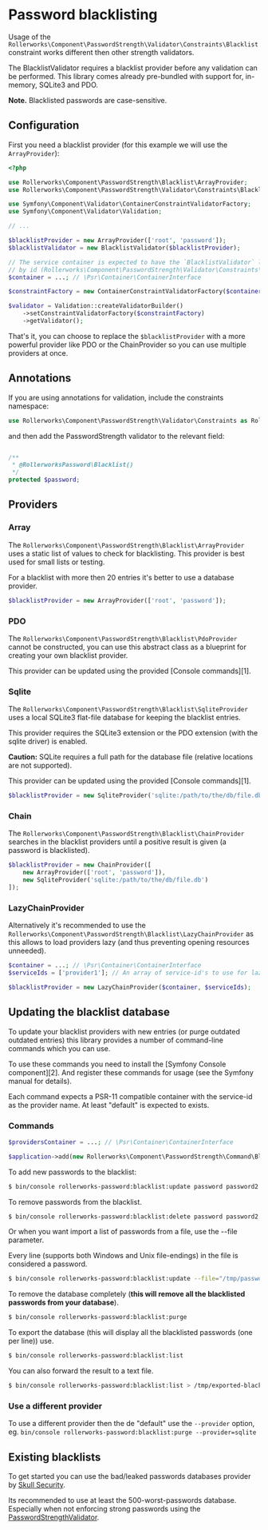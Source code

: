 Password blacklisting
=====================

Usage of the `Rollerworks\Component\PasswordStrength\Validator\Constraints\Blacklist`
constraint works different then other strength validators.

The BlacklistValidator requires a blacklist provider before any validation can be
performed. This library comes already pre-bundled with support for, in-memory, 
SQLite3 and PDO.

**Note.** Blacklisted passwords are case-sensitive.

## Configuration

First you need a blacklist provider (for this example we will use the `ArrayProvider`):

```php
<?php

use Rollerworks\Component\PasswordStrength\Blacklist\ArrayProvider;
use Rollerworks\Component\PasswordStrength\Validator\Constraints\BlacklistValidator;

use Symfony\Component\Validator\ContainerConstraintValidatorFactory;
use Symfony\Component\Validator\Validation;

// ...

$blacklistProvider = new ArrayProvider(['root', 'password']);
$blacklistValidator = new BlacklistValidator($blacklistProvider);

// The service container is expected to have the `BlacklistValidator` loadable as service
// by id (Rollerworks\Component\PasswordStrength\Validator\Constraints\BlacklistValidator).
$container = ...; // \Psr\Container\ContainerInterface

$constraintFactory = new ContainerConstraintValidatorFactory($container);

$validator = Validation::createValidatorBuilder()
    ->setConstraintValidatorFactory($constraintFactory)
    ->getValidator();
```

That's it, you can choose to replace the `$blacklistProvider` with a more powerful provider
like PDO or the ChainProvider so you can use multiple providers at once.

## Annotations

If you are using annotations for validation, include the constraints namespace:

```php
use Rollerworks\Component\PasswordStrength\Validator\Constraints as RollerworksPassword;
```

and then add the PasswordStrength validator to the relevant field:

```php

/**
 * @RollerworksPassword\Blacklist()
 */
protected $password;
```

## Providers

### Array

The `Rollerworks\Component\PasswordStrength\Blacklist\ArrayProvider` uses a static 
list of values to check for blacklisting. This provider is best used for small lists
or testing.

For a blacklist with more then 20 entries it's better to use a database provider.

```php
$blacklistProvider = new ArrayProvider(['root', 'password']);
```

### PDO

The `Rollerworks\Component\PasswordStrength\Blacklist\PdoProvider` cannot be constructed,
you can use this abstract class as a blueprint for creating your own blacklist provider.

This provider can be updated using the provided [Console commands][1].

### Sqlite

The `Rollerworks\Component\PasswordStrength\Blacklist\SqliteProvider` uses a local
SQLite3 flat-file database for keeping the blacklist entries.

This provider requires the SQLite3 extension or the PDO extension 
(with the sqlite driver) is enabled.

**Caution:** SQLite requires a full path for the database file (relative locations
are not supported).

This provider can be updated using the provided [Console commands][1].

```php
$blacklistProvider = new SqliteProvider('sqlite:/path/to/the/db/file.db');
```

### Chain

The `Rollerworks\Component\PasswordStrength\Blacklist\ChainProvider` searches
in the blacklist providers until a positive result is given (a password is blacklisted).

```php
$blacklistProvider = new ChainProvider([
    new ArrayProvider(['root', 'password']),
    new SqliteProvider('sqlite:/path/to/the/db/file.db')
]);
```

### LazyChainProvider

Alternatively it's recommended to use the `Rollerworks\Component\PasswordStrength\Blacklist\LazyChainProvider`
as this allows to load providers lazy (and thus preventing opening resources unneeded).

```php
$container = ...; // \Psr\Container\ContainerInterface
$serviceIds = ['provider1']; // An array of service-id's to use for lazy loading providers. 

$blacklistProvider = new LazyChainProvider($container, $serviceIds);
```

## Updating the blacklist database

To update your blacklist providers with new entries (or purge outdated outdated entries)
this library provides a number of command-line commands which you can use.

To use these commands you need to install the [Symfony Console component][2].
And register these commands for usage (see the Symfony manual for details).

Each command expects a PSR-11 compatible container with the service-id
as the provider name. At least "default" is expected to exists.

### Commands

```php
$providersContainer = ...; // \Psr\Container\ContainerInterface

$application->add(new Rollerworks\Component\PasswordStrength\Command\BlacklistListCommand($providersContainer));
```


To add new passwords to the blacklist:

```bash
$ bin/console rollerworks-password:blacklist:update password password2 "this pass word has spaces"
```

To remove passwords from the blacklist.

```bash
$ bin/console rollerworks-password:blacklist:delete password password2 "this pass word has spaces"
```

Or when you want import a list of passwords from a file, use the --file parameter.

Every line (supports both Windows and Unix file-endings) in the file is considered a password.

```bash
$ bin/console rollerworks-password:blacklist:update --file="/tmp/passwords-blacklist.txt"
```

To remove the database completely (**this will remove all the blacklisted passwords from your database**).

```bash
$ bin/console rollerworks-password:blacklist:purge
```

To export the database (this will display all the blacklisted passwords (one per line)) use.

```bash
$ bin/console rollerworks-password:blacklist:list
```

You can also forward the result to a text file.

```bash
$ bin/console rollerworks-password:blacklist:list > /tmp/exported-blacklist.txt
```

### Use a different provider

To use a different provider then the de "default" use the `--provider` option, eg.
`bin/console rollerworks-password:blacklist:purge --provider=sqlite`

## Existing blacklists

To get started you can use the bad/leaked passwords databases provider by
[Skull Security](http://www.skullsecurity.org/wiki/index.php/Passwords).

Its recommended to use at least the 500-worst-passwords database.
Especially when not enforcing strong passwords using the [PasswordStrengthValidator](strength-validation.md).
